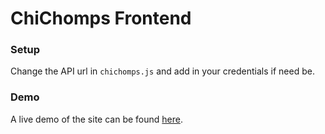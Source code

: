 # ChiChomps Frontend

### Setup

Change the API url in `chichomps.js` and add in your credentials if need be.

### Demo

A live demo of the site can be found [here](http://www.chichomps.com).
